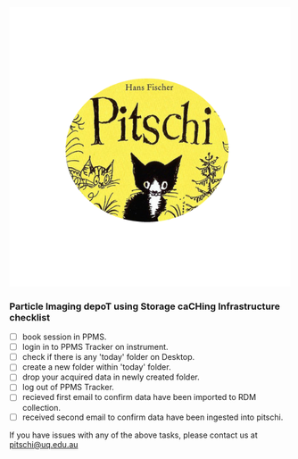 ![image](images/pitschi.png)
### Particle Imaging depoT using Storage caCHing Infrastructure checklist

- [ ] book session in PPMS.
- [ ] login in to PPMS Tracker on instrument.
- [ ] check if there is any 'today' folder on Desktop. 
- [ ] create a new folder within 'today' folder.  
- [ ] drop your acquired data in newly created folder.
- [ ] log out of PPMS Tracker.  
- [ ] recieved first email to confirm data have been imported to RDM collection.
- [ ] received second email to confirm data have been ingested into pitschi.

If you have issues with any of the above tasks, please contact us at pitschi@uq.edu.au

